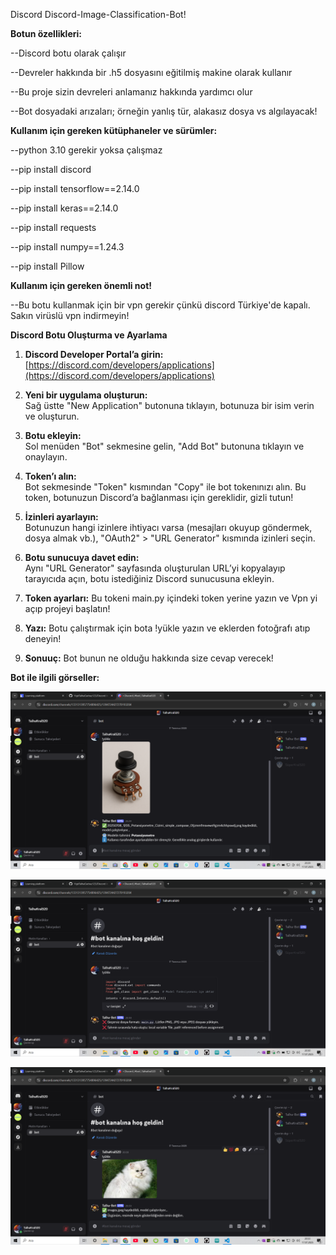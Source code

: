 Discord Discord-Image-Classification-Bot!

**Botun özellikleri:**

--Discord botu olarak çalışır

--Devreler hakkında bir .h5 dosyasını eğitilmiş makine olarak kullanır

--Bu proje sizin devreleri anlamanız hakkında yardımcı olur

--Bot dosyadaki arızaları; örneğin yanlış tür, alakasız dosya vs algılayacak!

**Kullanım için gereken kütüphaneler ve sürümler:**

--python 3.10 gerekir yoksa çalışmaz

--pip install discord

--pip install tensorflow==2.14.0

--pip install keras==2.14.0

--pip install requests

--pip install numpy==1.24.3

--pip install Pillow

**Kullanım için gereken önemli not!**

--Bu botu kullanmak için bir vpn gerekir çünkü discord Türkiye'de kapalı. Sakın virüslü vpn indirmeyin!

**Discord Botu Oluşturma ve Ayarlama**

1. **Discord Developer Portal’a girin:**  
   [https://discord.com/developers/applications](https://discord.com/developers/applications)

2. **Yeni bir uygulama oluşturun:**  
   Sağ üstte "New Application" butonuna tıklayın, botunuza bir isim verin ve oluşturun.

3. **Botu ekleyin:**  
   Sol menüden "Bot" sekmesine gelin, "Add Bot" butonuna tıklayın ve onaylayın.

4. **Token’ı alın:**  
   Bot sekmesinde "Token" kısmından "Copy" ile bot tokenınızı alın. Bu token, botunuzun Discord’a bağlanması için gereklidir, gizli tutun!

5. **İzinleri ayarlayın:**  
   Botunuzun hangi izinlere ihtiyacı varsa (mesajları okuyup göndermek, dosya almak vb.), "OAuth2" > "URL Generator" kısmında izinleri seçin.

6. **Botu sunucuya davet edin:**  
   Aynı "URL Generator" sayfasında oluşturulan URL’yi kopyalayıp tarayıcıda açın, botu istediğiniz Discord sunucusuna ekleyin.

7. **Token ayarları:**
   Bu tokeni main.py içindeki token yerine yazın ve Vpn yi açıp projeyi başlatın!

8. **Yazı:**
   Botu çalıştırmak için bota !yükle yazın ve eklerden fotoğrafı atıp deneyin!

9. **Sonuuç:**
   Bot bunun ne olduğu hakkında size cevap verecek!

**Bot ile ilgili görseller:**

![Bot  Çalışması:](Bot_Fotosu1.png)

![Yanlış tür algılama:](Bot_Fotosu2.png)

![Alakasız şey algılama:](Bot_Fotosu3.png)


